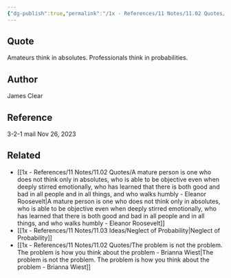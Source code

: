 ```yaml
---
{"dg-publish":true,"permalink":"/1x - References/11 Notes/11.02 Quotes/Amateurs think in absolutes. Professionals think in probabilities - James Clear/","title":"Amateurs think in absolutes. Professionals think in probabilities - James Clear","noteIcon":"","created":"2023-11-26T18:12:15.000+03:00","updated":"2024-02-14T20:18:47.095+03:00"}
---
```



## Quote
Amateurs think in absolutes. Professionals think in probabilities.

## Author
James Clear

## Reference
3-2-1 mail Nov 26, 2023

## Related
- [[1x - References/11 Notes/11.02 Quotes/A mature person is one who does not think only in absolutes, who is able to be objective even when deeply stirred emotionally, who has learned that there is both good and bad in all people and in all things, and who walks humbly - Eleanor Roosevelt\|A mature person is one who does not think only in absolutes, who is able to be objective even when deeply stirred emotionally, who has learned that there is both good and bad in all people and in all things, and who walks humbly - Eleanor Roosevelt]]
- [[1x - References/11 Notes/11.03 Ideas/Neglect of Probability\|Neglect of Probability]]
- [[1x - References/11 Notes/11.02 Quotes/The problem is not the problem. The problem is how you think about the problem - Brianna Wiest\|The problem is not the problem. The problem is how you think about the problem - Brianna Wiest]]